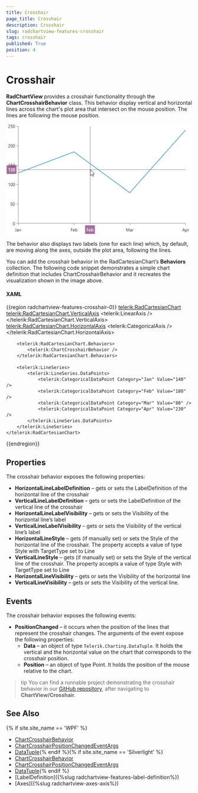 ```yaml
---
title: Crosshair
page_title: Crosshair
description: Crosshair
slug: radchartview-features-crosshair
tags: crosshair
published: True
position: 4
---
```


# Crosshair

__RadChartView__ provides a crosshair functionality through the __ChartCrosshairBehavior__ class. This behavior display vertical and horizontal lines across the chart's plot area that intersect on the mouse position. The lines are following the mouse position.

![RadChartView - Crosshair Behavior](images/radchartview-features-behaviors-chrosshair_01.png)

The behavior also displays two labels (one for each line) which, by default, are moving along the axes, outside the plot area, following the lines.

You can add the crosshair behavior in the RadCartesianChart’s __Behaviors__ collection. The following code snippet demonstrates a simple chart definition that includes ChartCrosshairBehavior and it recreates the visualization shown in the image above.

#### __XAML__
{{region radchartview-features-crosshair-0}}
	<telerik:RadCartesianChart>
		<telerik:RadCartesianChart.VerticalAxis>
			<telerik:LinearAxis />
		</telerik:RadCartesianChart.VerticalAxis>            
		<telerik:RadCartesianChart.HorizontalAxis>
			<telerik:CategoricalAxis />
		</telerik:RadCartesianChart.HorizontalAxis>
		
		<telerik:RadCartesianChart.Behaviors>
			<telerik:ChartCrosshairBehavior />
		</telerik:RadCartesianChart.Behaviors>
		
		<telerik:LineSeries>
			<telerik:LineSeries.DataPoints>
				<telerik:CategoricalDataPoint Category="Jan" Value="140" />
				<telerik:CategoricalDataPoint Category="Feb" Value="180" />
				<telerik:CategoricalDataPoint Category="Mar" Value="80" />
				<telerik:CategoricalDataPoint Category="Apr" Value="230" />
			</telerik:LineSeries.DataPoints>
		</telerik:LineSeries>
	</telerik:RadCartesianChart>
{{endregion}}

## Properties

The crosshair behavior exposes the following properties:
* __HorizontalLineLabelDefinition__ – gets or sets the LabelDefinition of the horizontal line of the crosshair
* __VerticalLineLabelDefinition__ – gets or sets the LabelDefinition of the vertical line of the crosshair
* __HorizontalLineLabelVisibility__ – gets or sets the Visibility of the horizontal line’s label
* __VerticalLineLabelVisibility__ – gets or sets the Visibility of the vertical line’s label
* __HorizontalLineStyle__ – gets (if manually set) or sets the Style of the horizontal line of the crosshair. The property accepts a value of type Style with TargetType set to Line
* __VerticalLineStyle__ – gets (if manually set) or sets the Style of the vertical line of the crosshair. The property accepts a value of type Style with TargetType set to Line
* __HorizontalLineVisibility__ – gets or sets the Visibility of the horizontal line
* __VerticalLineVisibility__ – gets or sets the Visibility of the vertical line.	

## Events

The crosshair behavior exposes the following events:
* __PositionChanged__ – it occurs when the position of the lines that represent the crosshair changes. The arguments of the event expose the following properties:
	* __Data__ – an object of type `Telerik.Charting.DataTuple`. It holds the vertical and the horizontal value on the chart that corresponds to the crosshair position.
	* __Position__ – an object of type Point. It holds the position of the mouse relative to the chart.

>tip You can find a runnable project demonstrating the crosshair behavior in our [GitHub repository](https://github.com/telerik/xaml-sdk), after navigating to __ChartView/Crosshair__.
	
## See Also	
{% if site.site_name == 'WPF' %}
* [ChartCrosshairBehavior](http://docs.telerik.com/devtools/wpf/api/html/t_telerik_windows_controls_chartview_chartcrosshairbehavior.htm)
* [ChartCrosshairPositionChangedEventArgs](http://docs.telerik.com/devtools/wpf/api/html/t_telerik_windows_controls_chartview_chartcrosshairpositionchangedeventargs.htm)
* [DataTuple](http://docs.telerik.com/devtools/wpf/api/html/t_telerik_charting_datatuple.htm){% endif %}{% if site.site_name == 'Silverlight' %}
* [ChartCrosshairBehavior](http://docs.telerik.com/devtools/Silverlight/api/html/t_telerik_windows_controls_chartview_chartcrosshairbehavior.htm)
* [ChartCrosshairPositionChangedEventArgs](http://docs.telerik.com/devtools/silverlight/api/html/t_telerik_windows_controls_chartview_chartcrosshairpositionchangedeventargs.htm)
* [DataTuple](http://docs.telerik.com/devtools/silverlight/api/html/t_telerik_charting_datatuple.htm){% endif %}
* [LabelDefinition]({%slug radchartview-features-label-definition%})
* [Axes]({%slug radchartview-axes-axis%})
